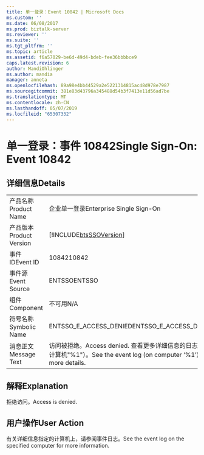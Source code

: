 ```yaml
---
title: 单一登录：Event 10842 | Microsoft Docs
ms.custom: ''
ms.date: 06/08/2017
ms.prod: biztalk-server
ms.reviewer: ''
ms.suite: ''
ms.tgt_pltfrm: ''
ms.topic: article
ms.assetid: f6a57029-be6d-49d4-bdeb-fee36bbbbce9
caps.latest.revision: 6
author: MandiOhlinger
ms.author: mandia
manager: anneta
ms.openlocfilehash: 89a98e4bb44529a2e5221314815ac48d978e7987
ms.sourcegitcommit: 381e83d43796a345488d54b3f7413e11d56ad7be
ms.translationtype: MT
ms.contentlocale: zh-CN
ms.lasthandoff: 05/07/2019
ms.locfileid: "65307332"
---
```

# <a name="single-sign-on-event-10842"></a><span data-ttu-id="2a049-102">单一登录：事件 10842</span><span class="sxs-lookup"><span data-stu-id="2a049-102">Single Sign-On: Event 10842</span></span>
## <a name="details"></a><span data-ttu-id="2a049-103">详细信息</span><span class="sxs-lookup"><span data-stu-id="2a049-103">Details</span></span>  
  
|                 |                                                                       |
|-----------------|-----------------------------------------------------------------------|
|  <span data-ttu-id="2a049-104">产品名称</span><span class="sxs-lookup"><span data-stu-id="2a049-104">Product Name</span></span>   |                       <span data-ttu-id="2a049-105">企业单一登录</span><span class="sxs-lookup"><span data-stu-id="2a049-105">Enterprise Single Sign-On</span></span>                       |
| <span data-ttu-id="2a049-106">产品版本</span><span class="sxs-lookup"><span data-stu-id="2a049-106">Product Version</span></span> |      [!INCLUDE[btsSSOVersion](../includes/btsssoversion-md.md)]       |
|    <span data-ttu-id="2a049-107">事件 ID</span><span class="sxs-lookup"><span data-stu-id="2a049-107">Event ID</span></span>     |                                 <span data-ttu-id="2a049-108">10842</span><span class="sxs-lookup"><span data-stu-id="2a049-108">10842</span></span>                                 |
|  <span data-ttu-id="2a049-109">事件源</span><span class="sxs-lookup"><span data-stu-id="2a049-109">Event Source</span></span>   |                                <span data-ttu-id="2a049-110">ENTSSO</span><span class="sxs-lookup"><span data-stu-id="2a049-110">ENTSSO</span></span>                                 |
|    <span data-ttu-id="2a049-111">组件</span><span class="sxs-lookup"><span data-stu-id="2a049-111">Component</span></span>    |                                  <span data-ttu-id="2a049-112">不可用</span><span class="sxs-lookup"><span data-stu-id="2a049-112">N/A</span></span>                                  |
|  <span data-ttu-id="2a049-113">符号名称</span><span class="sxs-lookup"><span data-stu-id="2a049-113">Symbolic Name</span></span>  |                        <span data-ttu-id="2a049-114">ENTSSO_E_ACCESS_DENIED</span><span class="sxs-lookup"><span data-stu-id="2a049-114">ENTSSO_E_ACCESS_DENIED</span></span>                         |
|  <span data-ttu-id="2a049-115">消息正文</span><span class="sxs-lookup"><span data-stu-id="2a049-115">Message Text</span></span>   | <span data-ttu-id="2a049-116">访问被拒绝。</span><span class="sxs-lookup"><span data-stu-id="2a049-116">Access denied.</span></span> <span data-ttu-id="2a049-117">查看更多详细信息的日志 （在计算机"%1"）。</span><span class="sxs-lookup"><span data-stu-id="2a049-117">See the event log (on computer ‘%1’) for more details.</span></span> |
  
## <a name="explanation"></a><span data-ttu-id="2a049-118">解释</span><span class="sxs-lookup"><span data-stu-id="2a049-118">Explanation</span></span>  
 <span data-ttu-id="2a049-119">拒绝访问。</span><span class="sxs-lookup"><span data-stu-id="2a049-119">Access is denied.</span></span>  
  
## <a name="user-action"></a><span data-ttu-id="2a049-120">用户操作</span><span class="sxs-lookup"><span data-stu-id="2a049-120">User Action</span></span>  
 <span data-ttu-id="2a049-121">有关详细信息指定的计算机上，请参阅事件日志。</span><span class="sxs-lookup"><span data-stu-id="2a049-121">See the event log on the specified computer for more information.</span></span>